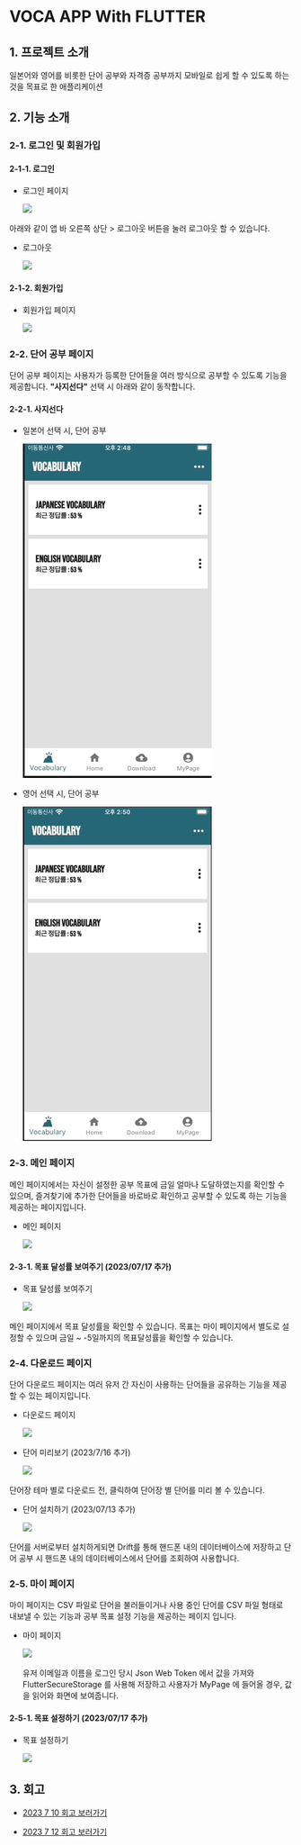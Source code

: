 # VOCA APP With FLUTTER



## 1. 프로젝트 소개

일본어와 영어를 비롯한 단어 공부와 자격증 공부까지 모바일로 쉽게 할 수 있도록 하는 것을 목표로 한 애플리케이션


## 2. 기능 소개

### 2-1. 로그인 및 회원가입


#### 2-1-1. 로그인

- 로그인 페이지

  <image src="https://github.com/092600/Voca_App/blob/master/%EC%9D%B4%EB%AF%B8%EC%A7%80/Login%20Page.gif">

아래와 같이 앱 바 오른쪽 상단 > 로그아웃 버튼을 눌러 로그아웃 할 수 있습니다.

- 로그아웃

  <image src="https://github.com/092600/Voca_App/blob/master/%EC%9D%B4%EB%AF%B8%EC%A7%80/logout.gif">

#### 2-1-2. 회원가입

- 회원가입 페이지

  <image src="https://github.com/092600/Voca_App/blob/master/%EC%9D%B4%EB%AF%B8%EC%A7%80/SignUp%20Page.gif">



### 2-2. 단어 공부 페이지

단어 공부 페이지는 사용자가 등록한 단어들을 여러 방식으로 공부할 수 있도록 기능을 제공합니다. 
**"사지선다"** 선택 시 아래와 같이 동작합니다.

#### 2-2-1. 사지선다

- 일본어 선택 시, 단어 공부

  ![](https://github.com/092600/Voca_App/blob/master/%EC%9D%B4%EB%AF%B8%EC%A7%80/%EC%9D%BC%EB%B3%B8%EC%96%B4%20%EB%8B%A8%EC%96%B4%20%EA%B3%B5%EB%B6%80.gif)


- 영어 선택 시, 단어 공부

  ![](https://github.com/092600/Voca_App/blob/master/%EC%9D%B4%EB%AF%B8%EC%A7%80/%EC%98%81%EC%96%B4%20%EB%8B%A8%EC%96%B4%20%EA%B3%B5%EB%B6%80.gif)
    


### 2-3. 메인 페이지

메인 페이지에서는 자신이 설정한 공부 목표에 금일 얼마나 도달하였는지를 확인할 수 있으며, 즐겨찾기에 추가한 단어들을 바로바로 확인하고 공부할 수 있도록 하는 기능을 제공하는 페이지입니다.

- 메인 페이지

  <image src="https://github.com/092600/Voca_App/blob/master/%EC%9D%B4%EB%AF%B8%EC%A7%80/Home%20Page.gif">

#### 2-3-1. 목표 달성률 보여주기 (2023/07/17 추가)

- 목표 달성률 보여주기

  <image src="https://github.com/092600/Voca_App/blob/master/%EC%9D%B4%EB%AF%B8%EC%A7%80/%EB%AA%A9%ED%91%9C%20%EB%8B%AC%EC%84%B1%EB%A5%A0%20%ED%99%95%EC%9D%B8%ED%95%98%EA%B8%B0.gif">

메인 페이지에서 목표 달성률을 확인할 수 있습니다. 목표는 마이 페이지에서 별도로 설정할 수 있으며 금일 ~ -5일까지의 목표달성률을 확인할 수 있습니다.

### 2-4. 다운로드 페이지

단어 다운로드 페이지는 여러 유저 간 자신이 사용하는 단어들을 공유하는 기능을 제공할 수 있는 페이지입니다.

- 다운로드 페이지

   <image src="https://github.com/092600/Voca_App/blob/master/%EC%9D%B4%EB%AF%B8%EC%A7%80/Download%20Page.gif">

- 단어 미리보기 (2023/7/16 추가)

  <image src="https://github.com/092600/Voca_App/blob/master/%EC%9D%B4%EB%AF%B8%EC%A7%80/%EB%8B%A8%EC%96%B4%20%EB%8B%A4%EC%9A%B4%EB%A1%9C%EB%93%9C%20%EC%A0%84%20%EB%AF%B8%EB%A6%AC%EB%B3%B4%EA%B8%B0.gif">

단어장 테마 별로 다운로드 전, 클릭하여 단어장 별 단어를 미리 볼 수 있습니다.

- 단어 설치하기 (2023/07/13 추가)

  <image src="https://github.com/092600/Voca_App/blob/master/%EC%9D%B4%EB%AF%B8%EC%A7%80/단어 설치하기.gif">

단어를 서버로부터 설치하게되면 Drift를 통해 핸드폰 내의 데이터베이스에 저장하고 단어 공부 시 핸드폰 내의 데이터베이스에서 단어를 조회하여 사용합니다.

### 2-5. 마이 페이지

마이 페이지는 CSV 파일로 단어을 불러들이거나 사용 중인 단어를 CSV 파일 형태로 내보낼 수 있는 기능과 공부 목표 설정 기능을 제공하는 페이지 입니다.

- 마이 페이지

  <image src="https://github.com/092600/Voca_App/blob/master/%EC%9D%B4%EB%AF%B8%EC%A7%80/My%20Page.gif">

  유저 이메일과 이름을 로그인 당시 Json Web Token 에서 값을 가져와 FlutterSecureStorage 를 사용해 저장하고 사용자가 MyPage 에 들어올 경우, 값을 읽어와 화면에 보여줍니다.

#### 2-5-1. 목표 설정하기 (2023/07/17 추가)

- 목표 설정하기

  <image src="https://github.com/092600/Voca_App/blob/master/%EC%9D%B4%EB%AF%B8%EC%A7%80/%EB%B3%B4%EC%B9%B4%20%EB%AA%A9%ED%91%9C%20%EC%84%A4%EC%A0%95%ED%95%98%EA%B8%B0.gif">




## 3. 회고

- [2023 7 10 회고 보러가기](https://github.com/092600/Voca_App/blob/master/%ED%9A%8C%EA%B3%A0/2023_07_10_%ED%9A%8C%EA%B3%A0.md)


- [2023 7 12 회고 보러가기](https://github.com/092600/Voca_App/blob/master/%ED%9A%8C%EA%B3%A0/2023_07_12_%ED%9A%8C%EA%B3%A0.md)
